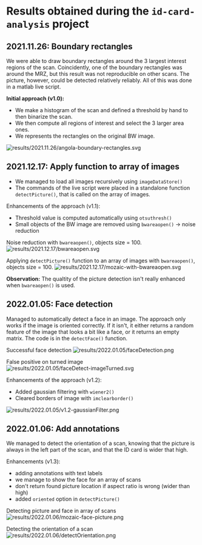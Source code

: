 # Results obtained during the `id-card-analysis` project

## 2021.11.26: Boundary rectangles

We were able to draw boundary rectangles around the 3 largest interest regions of the scan. Coincidently, one of the boundary rectangles was around the MRZ, but this result was not reproducible on other scans. The picture, however, could be detected relatively reliably. All of this was done in a matlab live script.

**Initial approach (v1.0):**

- We make a histogram of the scan and defined a threshold by hand to then binarize the scan.
- We then compute all regions of interest and select the 3 larger area ones.
- We represents the rectangles on the original BW image.

![results/2021.11.26/angola-boundary-rectangles.svg](results/2021.11.26/angola-boundary-rectangles.svg)

## 2021.12.17: Apply function to array of images

- We managed to load all images recursively using `imageDataStore()`
- The commands of the live script were placed in a standalone function `detectPicture()`, that is called on the array of images.

Enhancements of the approach (v1.1):

- Threshold value is computed automatically using `otsuthresh()`
- Small objects of the BW image are removed using `bwareaopen()` -> noise reduction

Noise reduction with `bwareaopen()`, objects size = 100.
![results/2021.12.17/bwareaopen.svg](results/2021.12.17/bwareaopen.svg)

Applying `detectPicture()` function to an array of images with `bwareaopen()`, objects size = 100.
![results/2021.12.17/mozaic-with-bwareaopen.svg](results/2021.12.17/mozaic-with-bwareaopen.svg)

**Observation:** The qualtity of the picture detection isn't really enhanced when `bwareaopen()` is used.

## 2022.01.05: Face detection

Managed to automatically detect a face in an image. The approach only works if the image is oriented correctly. If it isn't, it either returns a random feature of the image that looks a bit like a face, or it returns an empty matrix. The code is in the `detectFace()` function.

Successful face detection
![results/2022.01.05/faceDetection.png](results/2022.01.05/faceDetection.png)

False positive on turned image
![results/2022.01.05/faceDetect-imageTurned.svg](results/2022.01.05/faceDetect-imageTurned.svg)

Enhancements of the approach (v1.2):

- Added gaussian filtering with `wiener2()`
- Cleared borders of image with `imclearborder()`

![results/2022.01.05/v1.2-gaussianFilter.png](results/2022.01.05/v1.2-gaussianFilter.png)

## 2022.01.06: Add annotations

We managed to detect the orientation of a scan, knowing that the picture is always in the left part of the scan, and that the ID card is wider that high.

Enhancements (v1.3):

- adding annotations with text labels
- we manage to show the face for an array of scans
- don't return found picture location if aspect ratio is wrong (wider than high)
- added `oriented` option in `detectPicture()`

Detecting picture and face in array of scans
![results/2022.01.06/mozaic-face-picture.png](results/2022.01.06/mozaic-face-picture.png)

Detecting the orientation of a scan
![results/2022.01.06/detectOrientation.png](results/2022.01.06/detectOrientation.png)
